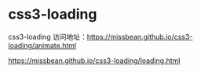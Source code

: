 # css3-loading
css3-loading
访问地址：https://missbean.github.io/css3-loading/animate.html






https://missbean.github.io/css3-loading/loading.html
